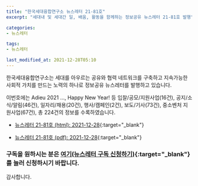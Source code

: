 ```yaml
---
title: "한국세대융합연구소 뉴스레터 21-81호"
excerpt: "세대내 및 세대간 일, 배움, 활동을 함께하는 정보공유 뉴스레터 21-81호 발행" 

categories:
- 뉴스레터

tags:
- 뉴스레터

last_modified_at: 2021-12-28T05:10
---
```


한국세대융합연구소는 세대를 아우르는 공유와 협력 네트워크를 구축하고 지속가능한 사회적 가치를 만드는 노력의 하나로 정보공유 뉴스레터를 발행하고 있습니다.

이번호에는 Adieu 2021 ..., Happy New Year! 등 입찰/공모/지원사업(16건), 공지/소식/알림(46건), 일자리/채용(20건), 행사/캠페인(2건), 보도/기사(73건), 중소벤처 지원사업(67건), 총 224건의 정보를 수록하였습니다.

* [뉴스레터 21-81호 (html): 2021-12-28](https://gcrcenter.github.io/assets/htmls/gcrc_news_letter_20211228.html){:target="_blank"}

* [뉴스레터 21-81호 (pdf): 2021-12-28](https://gcrcenter.github.io/assets/pdfs/news_letter_20211228.pdf){:target="_blank"}


### 구독을 원하시는 분은 [여기(뉴스레터 구독 신청하기)](https://forms.gle/MJ5gVHCdunBXXWVB7){:target="_blank"} 를 눌러 신청하시기 바랍니다.


감사합니다.